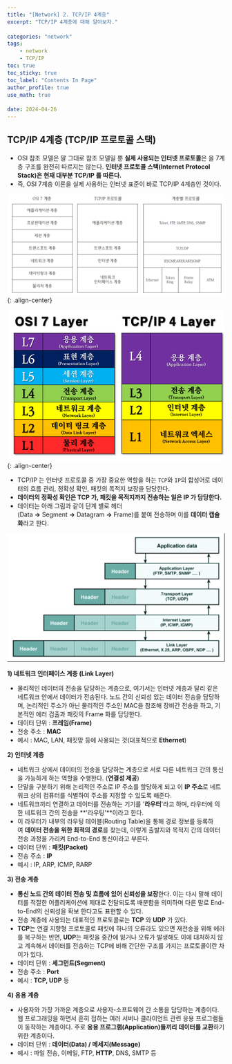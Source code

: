 ```yaml
---
title: "[Network] 2. TCP/IP 4계층"
excerpt: "TCP/IP 4계층에 대해 알아보자."

categories: "network"
tags:
    - network
    - TCP/IP
toc: true  
toc_sticky: true
toc_label: "Contents In Page"
author_profile: true
use_math: true

date: 2024-04-26
---
```


## TCP/IP 4계층 (TCP/IP 프로토콜 스택)

- OSI 참조 모델은 말 그대로 참조 모델일 뿐 **실제 사용되는 인터넷 프로토콜**은 을 7계층 구조를 완전히 따르지는 않는다. **인터넷 프로토콜 스택(Internet Protocol Stack)은 현재 대부분 TCP/IP 를 따른다.**
- 즉, OSI 7계층 이론을 실제 사용하는 인터넷 표준이 바로 TCP/IP 4계층인 것이다.

![Untitled](/assets/images/Network/Untitled%2010.png){: .align-center}

![Untitled](/assets/images/Network/Untitled%2011.png){: .align-center}

- TCP/IP 는 인터넷 프로토콜 중 가장 중요한 역할을 하는 `TCP`와 `IP`의 합성어로 데이터의 흐름 관리, 정확성 확인, 패킷의 목적지 보장을 담당한다.
- **데이터의 정확성 확인은 TCP 가, 패킷을 목적지까지 전송하는 일은 IP 가 담당한다.**
- 데이터는 아래 그림과 같이 단계 별로 헤더(Data **→** Segment **→** Datagram **→** Frame)를 붙여 전송하며 이를 **데이터 캡슐화**라고 한다.

![Untitled](/assets/images/Network/Untitled%2012.png)

**1) 네트워크 인터페이스 계층 (Link Layer)**

- 물리적인 데이터의 전송을 담당하는 계층으로, 여기서는 인터넷 계층과 달리 같은 네트워크 안에서 데이터가 전송된다. 노드 간의 신뢰성 있는 데이터 전송을 담당하며, 논리적인 주소가 아닌 물리적인 주소인 MAC을 참조해 장비간 전송을 하고, 기본적인 에러 검출과 패킷의 Frame 화를 담당한다.
- 데이터 단위 : **프레임(Frame)**
- 전송 주소 : **MAC**
- 예시 : MAC, LAN, 패킷망 등에 사용되는 것(대표적으로 **Ethernet**)

**2) 인터넷 계층**

- 네트워크 상에서 데이터의 전송을 담당하는 계층으로 서로 다른 네트워크 간의 통신을 가능하게 하는 역할을 수행한다. (**연결성 제공**)
- 단말을 구분하기 위해 논리적인 주소로 IP 주소를 할당하게 되고 이 **IP 주소**로 네트워크 상의 컴퓨터를 식별하여 주소를 지정할 수 있도록 해준다.
- 네트워크끼리 연결하고 데이터를 전송하는 기기를 '**라우터**'라고 하며, 라우터에 의한 네트워크 간의 전송을 **'라우팅'**이라고 한다.
- 이 라우터가 내부의 라우팅 테이블(Routing Table)을 통해 경로 정보를 등록하여 **데이터 전송을 위한 최적의 경로**를 찾는데, 이렇게 출발지와 목적지 간의 데이터 전송 과정을 가리켜 End-to-End 통신이라고 부른다.
- 데이터 단위 : **패킷(Packet)**
- 전송 주소 : **IP**
- 예시 : IP, ARP, ICMP, RARP

**3) 전송 계층**

- **통신 노드 간의 데이터 전송 및 흐름에 있어 신뢰성을 보장**한다. 이는 다시 말해 데이터를 적절한 어플리케이션에 제대로 전달되도록 배분함을 의미하며 다른 말로 End-to-End의 신뢰성을 확보 한다고도 표현할 수 있다.
- 전송 계층에 사용되는 대표적인 프로토콜로는 **TCP** 와 **UDP** 가 있다.
- **TCP**는 연결 지향형 프로토콜로 패킷에 하나의 오류라도 있으면 재전송을 위해 에러를 복구하는 반면, **UDP**는 패킷을 중간에 잃거나 오류가 발생해도 이에 대처하지 않고 계속해서 데이터를 전송하는 TCP에 비해 간단한 구조를 가지는 프로토콜이란 차이가 있다.
- 데이터 단위 : **세그먼트(Segment)**
- 전송 주소 : **Port**
- 예시 : **TCP, UDP** 등

**4) 응용 계층**

- 사용자와 가장 가까운 계층으로 사용자-소프트웨어 간 소통을 담당하는 계층이다. 웹 프로그래밍을 하면서 흔히 접하는 여러 서버나 클라이언트 관련 응용 프로그램들이 동작하는 계층이다. 주로 **응용 프로그램(Application)들끼리 데이터를 교환**하기 위한 계층이다.
- 데이터 단위 : **데이터(Data) / 메세지(Message)**
- 예시 : 파일 전송, 이메일, FTP, **HTTP**, DNS, SMTP 등